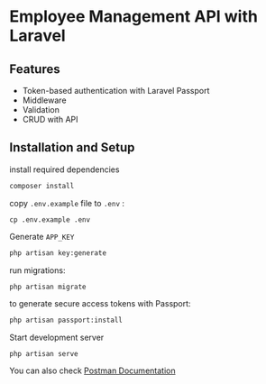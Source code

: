 # Employee Management API with Laravel

## Features 
- Token-based authentication with Laravel Passport
- Middleware
- Validation
- CRUD with API

## Installation and Setup 
install required dependencies

```bash
composer install
```

copy `.env.example` file to `.env` :
```
cp .env.example .env
```
Generate `APP_KEY`
```bash
php artisan key:generate
```
run migrations:
```bash
php artisan migrate
```

to generate secure access tokens with Passport:
```bash
php artisan passport:install
```

Start development server
```
php artisan serve
```

You can also check [Postman Documentation](https://documenter.getpostman.com/view/22137988/2s9Y5VV52A)
